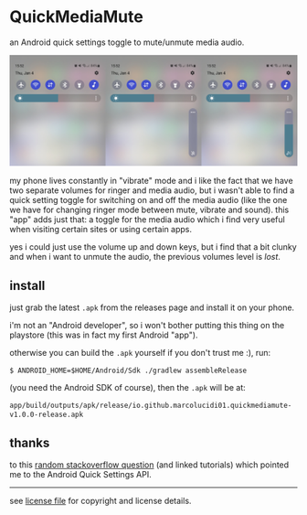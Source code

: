 QuickMediaMute
==============

an Android quick settings toggle to mute/unmute media audio.

![quickmediamute](quickmediamute.png)

my phone lives constantly in "vibrate" mode and i like the fact that we have two
separate volumes for ringer and media audio, but i wasn't able to find a quick
setting toggle for switching on and off the media audio (like the one we have
for changing ringer mode between mute, vibrate and sound). this "app" adds just
that: a toggle for the media audio which i find very useful when visiting
certain sites or using certain apps.

yes i could just use the volume up and down keys, but i find that a bit clunky
and when i want to unmute the audio, the previous volumes level is *lost*.

install
-------

just grab the latest `.apk` from the releases page and install it on your phone.

i'm not an "Android developer", so i won't bother putting this thing on the
playstore (this was in fact my first Android "app").

otherwise you can build the `.apk` yourself if you don't trust me :), run:

    $ ANDROID_HOME=$HOME/Android/Sdk ./gradlew assembleRelease

(you need the Android SDK of course), then the `.apk` will be at:

    app/build/outputs/apk/release/io.github.marcolucidi01.quickmediamute-v1.0.0-release.apk

thanks
------

to this [random stackoverflow question][30] (and linked tutorials) which pointed
me to the Android Quick Settings API.

[30]: https://stackoverflow.com/questions/66367393/android-how-to-add-a-toggle-button-in-the-notification-panel-the-place-wh

---

see [license file][40] for copyright and license details.

[40]: license
